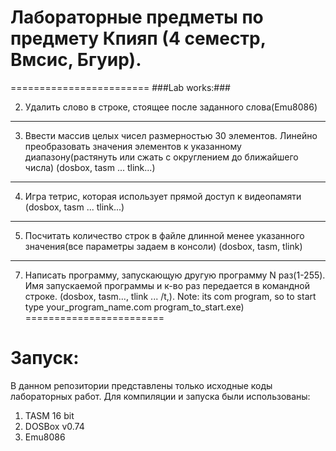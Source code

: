 # Лабораторные предметы по предмету Кпияп (4 семестр, Вмсис, Бгуир). #
========================
###Lab works:###

2.  Удалить слово в строке, стоящее после заданного слова(Emu8086)
---
3.  Ввести массив целых чисел размерностью 30 элементов. Линейно преобразовать значения элементов к указанному диапазону(растянуть или сжать с округлением до ближайшего числа) (dosbox, tasm ... tlink...)
---
4.  Игра тетрис, которая использует прямой доступ к видеопамяти  (dosbox, tasm ... tlink...)
---
5.  Посчитать количество строк в файле длинной менее указанного значения(все параметры задаем в консоли) (dosbox, tasm, tlink)
---
7.  Написать программу, запускающую другую программу N раз(1-255). Имя запускаемой программы и к-во раз передается в командной строке.  (dosbox, tasm..., tlink ... /t,). Note: its com program, so to start type your_program_name.com program_to_start.exe)
========================
# Запуск: #

В данном репозитории представлены только исходные коды лабораторных работ. Для компиляции и запуска были использованы:

1.  TASM 16 bit
2.  DOSBox v0.74
3.  Emu8086
